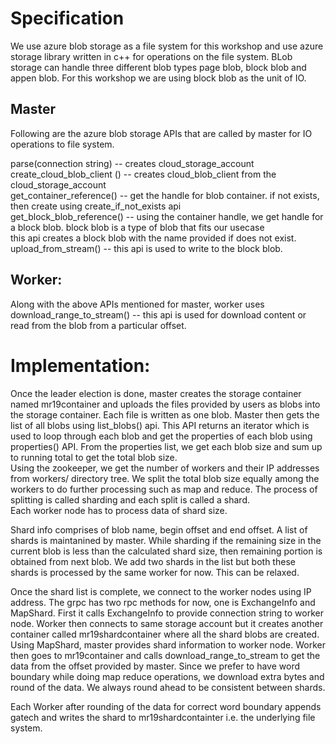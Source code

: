 # Specification  
We use azure blob storage as a file system for this workshop and use azure storage library written in c++ for operations on the file system. BLob storage can handle three different blob types page blob, block blob and appen blob. For this workshop we are using block blob as the unit of IO.

## Master  
Following are the azure blob storage APIs that are called by master for IO operations to file system.  

parse(connection string)    -- creates cloud_storage_account  
create_cloud_blob_client () -- creates cloud_blob_client from the cloud_storage_account  
get_container_reference()   -- get the handle for blob container. if not exists, then create using create_if_not_exists api  
get_block_blob_reference()  -- using the container handle, we get handle for a block blob. block blob is a type of blob that fits our usecase  
                               this api creates a block blob with the name provided if does not exist.  
upload_from_stream()        -- this api is used to write to the block blob.  

## Worker:  
Along with the above APIs mentioned for master, worker uses  
download_range_to_stream()  -- this api is used for download content or read from the blob from a particular offset.  


# Implementation:  
Once the leader election is done, master creates the storage container named mr19container and uploads the files provided by users as blobs into the storage container. Each file is written as one blob. Master then gets the list of all blobs using list_blobs() api. This API returns an iterator which is used to loop through each blob and get the properties of each blob using properties() API. From the properties list, we get each blob size and sum up to running total to get the total blob size.  
Using the zookeeper, we get the number of workers and their IP addresses from workers/ directory tree. We split the total blob size equally among the workers to do further processing such as map and reduce. The process of splitting is called sharding and each split is called a shard.  
Each worker node has to process data of shard size.  

Shard info comprises of blob name, begin offset and end offset. A list of shards is maintanined by master. While sharding if the remaining size in the current blob is less than the calculated shard size, then remaining portion is obtained from next blob. We add two shards in the list but both these shards is processed by the same worker for now. This can be relaxed.  

Once the shard list is complete, we connect to the worker nodes using IP address. The grpc has two rpc methods for now, one is ExchangeInfo and MapShard. First it calls ExchangeInfo to provide connection string to worker node. Worker then connects to same storage account but it creates another container called  mr19shardcontainer where all the shard blobs are created.  
Using MapShard, master provides shard information to worker node. Worker then goes to mr19container and calls download_range_to_stream to get the data from the offset provided by master. Since we prefer to have word boundary while doing map reduce operations, we download extra bytes and round of the data. We always round ahead to be consistent between shards.  

Each Worker after rounding of the data for correct word boundary appends gatech and writes the shard to mr19shardcontainter i.e. the underlying file system.  
